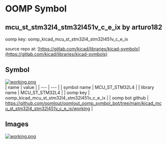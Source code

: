 # OOMP Symbol  
## mcu_st_stm32l4_stm32l451v_c_e_ix  by arturo182  
  
oomp key: oomp_kicad_mcu_st_stm32l4_stm32l451v_c_e_ix  
  
source repo at: [https://gitlab.com/kicad/libraries/kicad-symbols](https://gitlab.com/kicad/libraries/kicad-symbols)  
## Symbol  
  
[![working.png](working_600.png)](working.png)  
| name | value | 
| --- | --- | 
| symbol name | MCU_ST_STM32L4 | 
| library name | MCU_ST_STM32L4 | 
| oomp key | oomp_kicad_mcu_st_stm32l4_stm32l451v_c_e_ix | 
| oomp bot github | https://github.com/oomlout/oomlout_oomp_symbol_bot/tree/main/kicad_mcu_st_stm32l4_stm32l451v_c_e_ix/working | 
## Images  
  
[![working.png](working_140.png)](working.png)  
